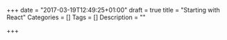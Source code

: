 +++
date = "2017-03-19T12:49:25+01:00"
draft = true
title = "Starting with React"
Categories = []
Tags = []
Description = ""

+++

